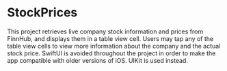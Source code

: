 # StockPrices

This project retrieves live company stock information and prices from FinnHub, and displays them in a table view cell. Users may tap any of the table view cells to view more information about the company and the actual stock price. SwiftUI is avoided throughout the project in order to make the app compatible with older versions of iOS. UIKit is used instead.
